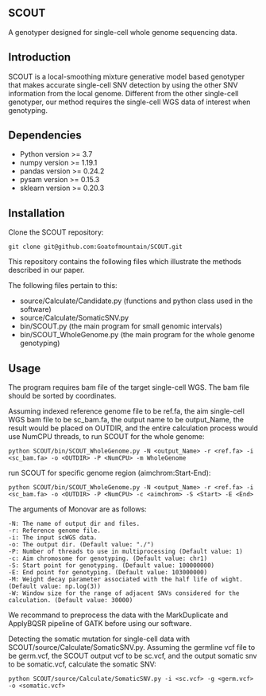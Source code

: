 ## SCOUT ##
A genotyper designed for single-cell whole genome sequencing data.

## Introduction ##
SCOUT is a local-smoothing mixture generative model based genotyper that makes
accurate single-cell SNV detection by using the other SNV information from the
local genome. Different from the other single-cell genotyper, our method requires
the single-cell WGS data of interest when genotyping.

## Dependencies ##
- Python version >= 3.7
- numpy version >= 1.19.1
- pandas version >= 0.24.2
- pysam version >= 0.15.3
- sklearn version >= 0.20.3

## Installation ##
Clone the SCOUT repository:
```
git clone git@github.com:Goatofmountain/SCOUT.git
```

This repository contains the following files which illustrate the methods described in our paper.

The following files pertain to this:

- source/Calculate/Candidate.py (functions and python class used in the software)
- source/Calculate/SomaticSNV.py
- bin/SCOUT.py (the main program for small genomic intervals)
- bin/SCOUT_WholeGenome.py (the main program for the whole genome genotyping)

## Usage ##
The program requires bam file of the target single-cell WGS. The bam file should be sorted by coordinates.


Assuming indexed reference genome file to be ref.fa, the aim single-cell WGS bam file to be sc_bam.fa,
the output name to be output_Name, the result would be placed on OUTDIR, and the entire calculation
process would use NumCPU threads, to run SCOUT for the whole genome:

```
python SCOUT/bin/SCOUT_WholeGenome.py -N <output_Name> -r <ref.fa> -i <sc_bam.fa> -o <OUTDIR> -P <NumCPU> -m WholeGenome
```
run SCOUT for specific genome region (aimchrom:Start-End):
```
python SCOUT/bin/SCOUT_WholeGenome.py -N <output_Name> -r <ref.fa> -i <sc_bam.fa> -o <OUTDIR> -P <NumCPU> -c <aimchrom> -S <Start> -E <End>
```
The arguments of Monovar are as follows:
```
-N: The name of output dir and files.
-r: Reference genome file.
-i: The input scWGS data.
-o: The output dir. (Default value: "./")
-P: Number of threads to use in multiprocessing (Default value: 1)
-c: Aim chromosome for genotyping. (Default value: chr1)
-S: Start point for genotyping. (Default value: 100000000)
-E: End point for genotyping. (Default value: 103000000)
-M: Weight decay parameter associated with the half life of wight. (Default value: np.log(3))
-W: Window size for the range of adjacent SNVs considered for the calculation. (Default value: 30000)
```

We recommand to preprocess the data with the MarkDuplicate and ApplyBQSR pipeline of GATK before using our
software.

Detecting the somatic mutation for single-cell data with SCOUT/source/Calculate/SomaticSNV.py.
Assuming the germline vcf file to be germ.vcf, the SCOUT output vcf to be sc.vcf, and the output
somatic snv to be somatic.vcf, calculate the somatic SNV:
```
python SCOUT/source/Calculate/SomaticSNV.py -i <sc.vcf> -g <germ.vcf> -o <somatic.vcf>
```
